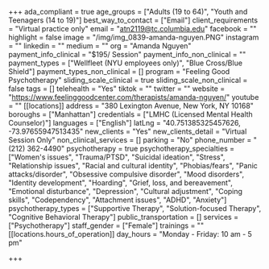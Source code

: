 +++
ada_compliant = true
age_groups = ["Adults (19 to 64)", "Youth and Teenagers (14 to 19)"]
best_way_to_contact = ["Email"]
client_requirements = "Virtual practice only"
email = "atn2119@tc.columbia.edu"
facebook = ""
highlight = false
image = "/img/img_0839-amanda-nguyen.PNG"
instagram = ""
linkedin = ""
medium = ""
org = "Amanda Nguyen"
payment_info_clinical = "$195/ Session"
payment_info_non_clinical = ""
payment_types = ["Wellfleet (NYU employees only)", "Blue Cross/Blue Shield"]
payment_types_non_clinical = []
program = "Feeling Good Psychotherapy"
sliding_scale_clinical = true
sliding_scale_non_clinical = false
tags = []
telehealth = "Yes"
tiktok = ""
twitter = ""
website = "https://www.feelinggoodcenter.com/therapists/amanda-nguyen/"
youtube = ""
[[locations]]
address = "380 Lexington Avenue, New York, NY 10168"
boroughs = ["Manhattan"]
credentials = ["LMHC (Licensed Mental Health Counselor)"]
languages = ["English"]
latLng = "40.751385325457626, -73.97655947513435"
new_clients = "Yes"
new_clients_detail = "Virtual Session Only"
non_clinical_services = []
parking = "No"
phone_number = "(212) 362-4490"
psychotherapy = true
psychotherapy_specialties = ["Women's issues", "Trauma/PTSD", "Suicidal ideation", "Stress", "Relationship issues", "Racial and cultural identity", "Phobias/fears", "Panic attacks/disorder", "Obsessive compulsive disorder", "Mood disorders", "Identity development", "Hoarding", "Grief, loss, and bereavement", "Emotional disturbance", "Depression", "Cultural adjustment", "Coping skills", "Codependency", "Attachment issues", "ADHD", "Anxiety"]
psychotherapy_types = ["Supportive Therapy", "Solution-focused Therapy", "Cognitive Behavioral Therapy"]
public_transportation = []
services = ["Psychotherapy"]
staff_gender = ["Female"]
trainings = ""
[[locations.hours_of_operation]]
day_hours = "Monday - Friday: 10 am - 5 pm"

+++
